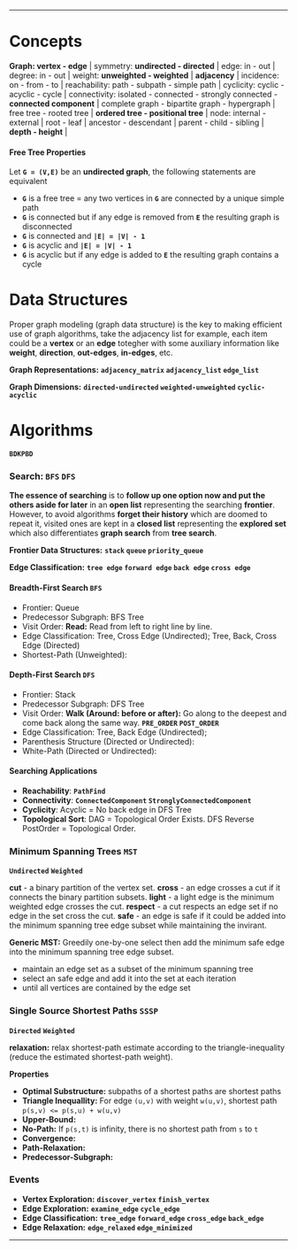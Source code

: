 ***

Concepts
========
**Graph: vertex - edge** |
symmetry: **undirected - directed** |
edge: in - out |
degree: in - out |
weight: **unweighted - weighted** |
**adjacency** |
incidence: on - from - to |
reachability: path - subpath - simple path |
cyclicity: cyclic - acyclic - cycle |
connectivity: isolated - connected - strongly connected - **connected component** |
complete graph - bipartite graph - hypergraph |
free tree - rooted tree |
**ordered tree - positional tree** |
node: internal - external |
root - leaf |
ancestor - descendant |
parent - child - sibling |
**depth - height** |

#### Free Tree Properties
Let **`G = (V,E)`** be an **undirected graph**, the following statements are equivalent

* **`G`** is a free tree = any two vertices in **`G`** are connected by a unique simple path
* **`G`** is connected but if any edge is removed from **`E`** the resulting graph is disconnected
* **`G`** is connected and **`|E| = |V| - 1`**
* **`G`** is acyclic and **`|E| = |V| - 1`**
* **`G`** is acyclic but if any edge is added to **`E`** the resulting graph contains a cycle


Data Structures
===============
Proper graph modeling (graph data structure) is the key to making efficient use of graph algorithms, take the adjacency list for example, each item could be a **vertex** or an **edge** totegher with some auxiliary information like **weight**, **direction**, **out-edges**, **in-edges**, etc.

**Graph Representations:**
**`adjacency_matrix` `adjacency_list` `edge_list`**

**Graph Dimensions:**
**`directed-undirected` `weighted-unweighted` `cyclic-acyclic`**


Algorithms
==========
**`BDKPBD`**

### Search: `BFS` `DFS`
**The essence of searching**
is to **follow up one option now and put the others aside for later** in an **open list** representing the searching **frontier**. However, to avoid algorithms **forget their history** which are doomed to repeat it, visited ones are kept in a **closed list** representing the **explored set** which also differentiates **graph search** from **tree search**.

**Frontier Data Structures:**
**`stack` `queue` `priority_queue`**

**Edge Classification:**
**`tree edge` `forward edge` `back edge` `cross edge`**

#### Breadth-First Search `BFS`
* Frontier: Queue
* Predecessor Subgraph: BFS Tree
* Visit Order: **Read:** Read from left to right line by line.
* Edge Classification: Tree, Cross Edge (Undirected); Tree, Back, Cross Edge (Directed)
* Shortest-Path (Unweighted):

#### Depth-First Search `DFS`
* Frontier: Stack
* Predecessor Subgraph: DFS Tree
* Visit Order: **Walk (Around: before or after):** Go along to the deepest and come back along the same way. **`PRE_ORDER` `POST_ORDER`**
* Edge Classification: Tree, Back Edge (Undirected);
* Parenthesis Structure (Directed or Undirected):
* White-Path (Directed or Undirected):

#### Searching Applications
* **Reachability**: **`PathFind`**
* **Connectivity**: **`ConnectedComponent` `StronglyConnectedComponent`**
* **Cyclicity**: Acyclic = No back edge in DFS Tree
* **Topological Sort**: DAG = Topological Order Exists. DFS Reverse PostOrder = Topological Order.


### Minimum Spanning Trees `MST`
**`Undirected`**
**`Weighted`**

**cut** - a binary partition of the vertex set.
**cross** - an edge crosses a cut if it connects the binary partition subsets.
**light** - a light edge is the minimum weighted edge crosses the cut.
**respect** - a cut respects an edge set if no edge in the set cross the cut.
**safe** - an edge is safe if it could be added into the minimum spanning tree edge subset while maintaining the invirant.


**Generic MST:**
Greedily one-by-one select then add the minimum safe edge into the minimum spanning tree edge subset.

* maintain an edge set as a subset of the minimum spanning tree
* select an safe edge and add it into the set at each iteration
* until all vertices are contained by the edge set


### Single Source Shortest Paths `SSSP`
**`Directed`**
**`Weighted`**

**relaxation:** relax shortest-path estimate according to the triangle-inequality (reduce the estimated shortest-path weight).

**Properties**

* **Optimal Substructure:** subpaths of a shortest paths are shortest paths
* **Triangle Inequallity:** For edge `(u,v)` with weight `w(u,v)`, shortest path `p(s,v) <= p(s,u) + w(u,v)`
* **Upper-Bound:**
* **No-Path:** If `p(s,t)` is infinity, there is no shortest path from `s` to `t`
* **Convergence:**
* **Path-Relaxation:**
* **Predecessor-Subgraph:**


### Events
* **Vertex Exploration:** **`discover_vertex` `finish_vertex`**
* **Edge Exploration:** **`examine_edge` `cycle_edge`**
* **Edge Classification:** **`tree_edge` `forward_edge` `cross_edge` `back_edge`**
* **Edge Relaxation:** **`edge_relaxed` `edge_minimized`**

***
